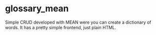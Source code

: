 # glossary_mean
Simple CRUD developed with MEAN were you can create a dictionary of words. It has a pretty simple frontend, just plain HTML.
